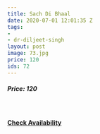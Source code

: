 ```yaml
---
title: Sach Di Bhaal 
date: 2020-07-01 12:01:35 Z
tags:
- 
- dr-diljeet-singh
layout: post
image: 73.jpg
price: 120
ids: 72
---
```


<h5>Price: 120</h5><br>

<h4><a class="add-cart cart1" href="{{ site.baseurl }}/books#72"><b>Check Availability</b></a></h4>

<body>
 <script src="{{ site.baseurl }}/js/main.js"></script>
 </body>